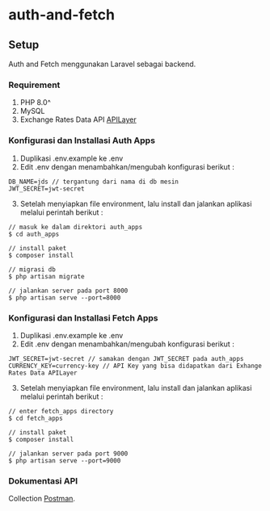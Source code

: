 # auth-and-fetch

## Setup
Auth and Fetch menggunakan Laravel sebagai backend.

### Requirement
1. PHP 8.0^
2. MySQL
3. Exchange Rates Data API [APILayer](https://apilayer.com/marketplace/exchangerates_data-api#details-tab)

### Konfigurasi dan Installasi Auth Apps
1. Duplikasi .env.example ke .env
2. Edit .env dengan menambahkan/mengubah konfigurasi berikut :
```
DB_NAME=jds // tergantung dari nama di db mesin
JWT_SECRET=jwt-secret
```
3. Setelah menyiapkan file environment, lalu install dan jalankan aplikasi melalui perintah berikut :
```
// masuk ke dalam direktori auth_apps
$ cd auth_apps

// install paket
$ composer install

// migrasi db
$ php artisan migrate

// jalankan server pada port 8000
$ php artisan serve --port=8000
```

### Konfigurasi dan Installasi Fetch Apps
1. Duplikasi .env.example ke .env
2. Edit .env dengan menambahkan/mengubah konfigurasi berikut :
```
JWT_SECRET=jwt-secret // samakan dengan JWT_SECRET pada auth_apps
CURRENCY_KEY=currency-key // API Key yang bisa didapatkan dari Exhange Rates Data APILayer
```
3. Setelah menyiapkan file environment, lalu install dan jalankan aplikasi melalui perintah berikut :
```
// enter fetch_apps directory
$ cd fetch_apps

// install paket
$ composer install

// jalankan server pada port 9000
$ php artisan serve --port=9000
```

### Dokumentasi API
Collection [Postman](https://www.getpostman.com/collections/f60e7ffa80e83f637a8d).
